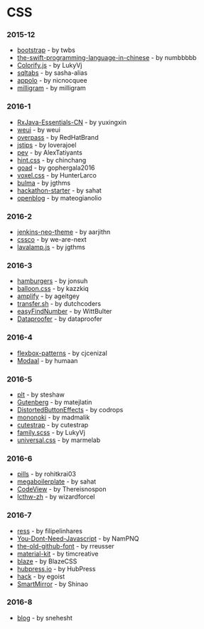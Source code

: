 # CSS


### 2015-12
- [bootstrap](https://github.com/twbs/bootstrap) - by twbs
- [the-swift-programming-language-in-chinese](https://github.com/numbbbbb/the-swift-programming-language-in-chinese) - by numbbbbb
- [Colorify.js](https://github.com/LukyVj/Colorify.js) - by LukyVj
- [sqltabs](https://github.com/sasha-alias/sqltabs) - by sasha-alias
- [appolo](https://github.com/nicnocquee/appolo) - by nicnocquee
- [milligram](https://github.com/milligram/milligram) - by milligram

### 2016-1
- [RxJava-Essentials-CN](https://github.com/yuxingxin/RxJava-Essentials-CN) - by yuxingxin
- [weui](https://github.com/weui/weui) - by weui
- [overpass](https://github.com/RedHatBrand/overpass) - by RedHatBrand
- [jstips](https://github.com/loverajoel/jstips) - by loverajoel
- [pev](https://github.com/AlexTatiyants/pev) - by AlexTatiyants
- [hint.css](https://github.com/chinchang/hint.css) - by chinchang
- [goad](https://github.com/gophergala2016/goad) - by gophergala2016
- [voxel.css](https://github.com/HunterLarco/voxel.css) - by HunterLarco
- [bulma](https://github.com/jgthms/bulma) - by jgthms
- [hackathon-starter](https://github.com/sahat/hackathon-starter) - by sahat
- [openblog](https://github.com/mateogianolio/openblog) - by mateogianolio

### 2016-2
- [jenkins-neo-theme](https://github.com/aarjithn/jenkins-neo-theme) - by aarjithn
- [cssco](https://github.com/we-are-next/cssco) - by we-are-next
- [lavalamp.js](https://github.com/jgthms/lavalamp.js) - by jgthms

### 2016-3
- [hamburgers](https://github.com/jonsuh/hamburgers) - by jonsuh
- [balloon.css](https://github.com/kazzkiq/balloon.css) - by kazzkiq
- [amplify](https://github.com/ageitgey/amplify) - by ageitgey
- [transfer.sh](https://github.com/dutchcoders/transfer.sh) - by dutchcoders
- [easyFindNumber](https://github.com/WittBulter/easyFindNumber) - by WittBulter
- [Dataproofer](https://github.com/dataproofer/Dataproofer) - by dataproofer

### 2016-4
- [flexbox-patterns](https://github.com/cjcenizal/flexbox-patterns) - by cjcenizal
- [Modaal](https://github.com/humaan/Modaal) - by humaan

### 2016-5
- [plt](https://github.com/steshaw/plt) - by steshaw
- [Gutenberg](https://github.com/matejlatin/Gutenberg) - by matejlatin
- [DistortedButtonEffects](https://github.com/codrops/DistortedButtonEffects) - by codrops
- [mononoki](https://github.com/madmalik/mononoki) - by madmalik
- [cutestrap](https://github.com/cutestrap/cutestrap) - by cutestrap
- [family.scss](https://github.com/LukyVj/family.scss) - by LukyVj
- [universal.css](https://github.com/marmelab/universal.css) - by marmelab

### 2016-6
- [pills](https://github.com/rohitkrai03/pills) - by rohitkrai03
- [megaboilerplate](https://github.com/sahat/megaboilerplate) - by sahat
- [CodeView](https://github.com/Thereisnospon/CodeView) - by Thereisnospon
- [lcthw-zh](https://github.com/wizardforcel/lcthw-zh) - by wizardforcel

### 2016-7
- [ress](https://github.com/filipelinhares/ress) - by filipelinhares
- [You-Dont-Need-Javascript](https://github.com/NamPNQ/You-Dont-Need-Javascript) - by NamPNQ
- [the-old-github-font](https://github.com/rreusser/the-old-github-font) - by rreusser
- [material-kit](https://github.com/timcreative/material-kit) - by timcreative
- [blaze](https://github.com/BlazeCSS/blaze) - by BlazeCSS
- [hubpress.io](https://github.com/HubPress/hubpress.io) - by HubPress
- [hack](https://github.com/egoist/hack) - by egoist
- [SmartMirror](https://github.com/Shinao/SmartMirror) - by Shinao

### 2016-8
- [blog](https://github.com/snehesht/blog) - by snehesht
